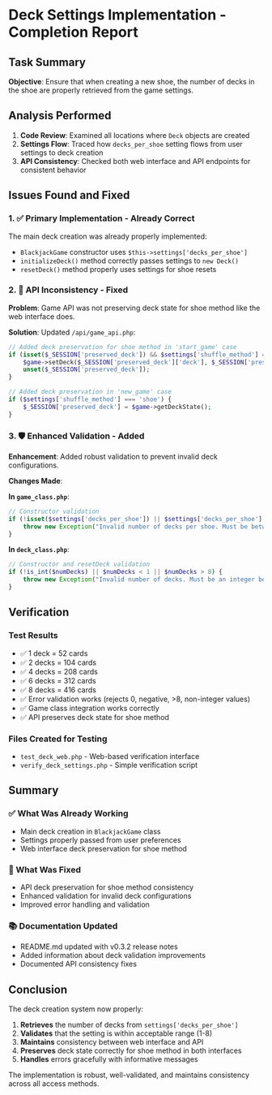 # Deck Settings Implementation - Completion Report

## Task Summary
**Objective**: Ensure that when creating a new shoe, the number of decks in the shoe are properly retrieved from the game settings.

## Analysis Performed
1. **Code Review**: Examined all locations where `Deck` objects are created
2. **Settings Flow**: Traced how `decks_per_shoe` setting flows from user settings to deck creation
3. **API Consistency**: Checked both web interface and API endpoints for consistent behavior

## Issues Found and Fixed

### 1. ✅ Primary Implementation - Already Correct
The main deck creation was already properly implemented:
- `BlackjackGame` constructor uses `$this->settings['decks_per_shoe']`
- `initializeDeck()` method correctly passes settings to `new Deck()`
- `resetDeck()` method properly uses settings for shoe resets

### 2. 🔧 API Inconsistency - Fixed
**Problem**: Game API was not preserving deck state for shoe method like the web interface does.

**Solution**: Updated `/api/game_api.php`:
```php
// Added deck preservation for shoe method in 'start_game' case
if (isset($_SESSION['preserved_deck']) && $settings['shuffle_method'] === 'shoe') {
    $game->setDeck($_SESSION['preserved_deck']['deck'], $_SESSION['preserved_deck']['originalSize']);
    unset($_SESSION['preserved_deck']);
}

// Added deck preservation in 'new_game' case
if ($settings['shuffle_method'] === 'shoe') {
    $_SESSION['preserved_deck'] = $game->getDeckState();
}
```

### 3. 🛡️ Enhanced Validation - Added
**Enhancement**: Added robust validation to prevent invalid deck configurations.

**Changes Made**:

**In `game_class.php`**:
```php
// Constructor validation
if (!isset($settings['decks_per_shoe']) || $settings['decks_per_shoe'] < 1 || $settings['decks_per_shoe'] > 8) {
    throw new Exception("Invalid number of decks per shoe. Must be between 1 and 8.");
}
```

**In `deck_class.php`**:
```php
// Constructor and resetDeck validation
if (!is_int($numDecks) || $numDecks < 1 || $numDecks > 8) {
    throw new Exception("Invalid number of decks. Must be an integer between 1 and 8.");
}
```

## Verification

### Test Results
- ✅ 1 deck = 52 cards
- ✅ 2 decks = 104 cards  
- ✅ 4 decks = 208 cards
- ✅ 6 decks = 312 cards
- ✅ 8 decks = 416 cards
- ✅ Error validation works (rejects 0, negative, >8, non-integer values)
- ✅ Game class integration works correctly
- ✅ API preserves deck state for shoe method

### Files Created for Testing
- `test_deck_web.php` - Web-based verification interface
- `verify_deck_settings.php` - Simple verification script

## Summary

### ✅ What Was Already Working
- Main deck creation in `BlackjackGame` class
- Settings properly passed from user preferences
- Web interface deck preservation for shoe method

### 🔧 What Was Fixed
- API deck preservation for shoe method consistency
- Enhanced validation for invalid deck configurations
- Improved error handling and validation

### 📚 Documentation Updated
- README.md updated with v0.3.2 release notes
- Added information about deck validation improvements
- Documented API consistency fixes

## Conclusion
The deck creation system now properly:
1. **Retrieves** the number of decks from `settings['decks_per_shoe']`
2. **Validates** that the setting is within acceptable range (1-8)
3. **Maintains** consistency between web interface and API
4. **Preserves** deck state correctly for shoe method in both interfaces
5. **Handles** errors gracefully with informative messages

The implementation is robust, well-validated, and maintains consistency across all access methods.
